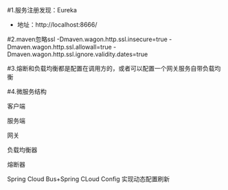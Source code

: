 #1.服务注册发现：Eureka
- 地址：http://localhost:8666/

#2.maven忽略ssl
-Dmaven.wagon.http.ssl.insecure=true -Dmaven.wagon.http.ssl.allowall=true -Dmaven.wagon.http.ssl.ignore.validity.dates=true


#3.熔断和负载均衡都是配置在调用方的，或者可以配置一个网关服务自带负载均衡

#4.微服务结构

客户端

服务端

网关

负载均衡器

熔断器

Spring Cloud Bus+Spring CLoud Config 实现动态配置刷新